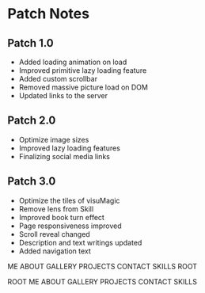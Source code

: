 # Patch Notes

## Patch 1.0
- Added loading animation on load
- Improved primitive lazy loading feature
- Added custom scrollbar
- Removed massive picture load on DOM
- Updated links to the server

## Patch 2.0
- Optimize image sizes
- Improved lazy loading features
- Finalizing social media links

## Patch 3.0
- Optimize the tiles of visuMagic
- Remove lens from Skill
- Improved book turn effect
- Page responsiveness improved
- Scroll reveal changed
- Description and text writings updated
- Added navigation text



ME
ABOUT
GALLERY
PROJECTS
CONTACT 
SKILLS 
ROOT 

ROOT
ME
ABOUT
GALLERY
PROJECTS
CONTACT
SKILLS